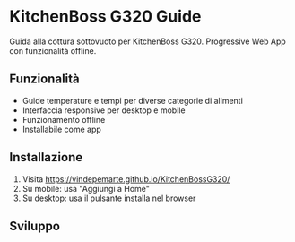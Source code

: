 # KitchenBoss G320 Guide

Guida alla cottura sottovuoto per KitchenBoss G320. 
Progressive Web App con funzionalità offline.

## Funzionalità
- Guide temperature e tempi per diverse categorie di alimenti
- Interfaccia responsive per desktop e mobile
- Funzionamento offline
- Installabile come app

## Installazione
1. Visita https://vindepemarte.github.io/KitchenBossG320/
2. Su mobile: usa "Aggiungi a Home"
3. Su desktop: usa il pulsante installa nel browser

## Sviluppo
